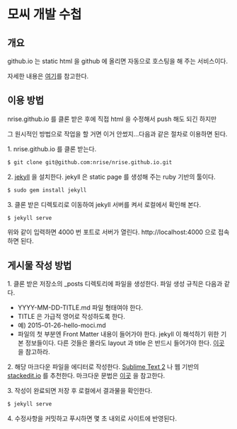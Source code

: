 # 모씨 개발 수첩
## 개요
github.io 는 static html 을 github 에 올리면 자동으로 호스팅을 해 주는 서비스이다.

자세한 내용은 [여기](http://github.io/)를 참고한다.

## 이용 방법
nrise.github.io 를 클론 받은 후에 직접 html 을 수정해서 push 해도 되긴 하지만

그 원시적인 방법으로 작업을 할 거면 이거 안썼지...다음과 같은 절차로 이용하면 된다.

1\. nrise.github.io 를 클론 받는다.
```bash
$ git clone git@github.com:nrise/nrise.github.io.git
```
2\. [jekyll](http://jekyllrb.com/) 을 설치한다.
jekyll 은 static page 를 생성해 주는 ruby 기반의 툴이다.
```bash
$ sudo gem install jekyll
```
3\. 클론 받은 디렉토리로 이동하여 jekyll 서버를 켜서 로컬에서 확인해 본다.
```bash
$ jekyll serve
```
위와 같이 입력하면 4000 번 포트로 서버가 열린다. http://localhost:4000 으로 접속하면 된다.

## 게시물 작성 방법
1\. 클론 받은 저장소의 _posts 디렉토리에 파일을 생성한다. 파일 생성 규칙은 다음과 같다.
* YYYY-MM-DD-TITLE.md 파일 형태여야 한다.
* TITLE 은 가급적 영어로 작성하도록 한다.
 * 예) 2015-01-26-hello-moci.md
 * 파일의 첫 부분엔 Front Matter 내용이 들어가야 한다. jekyll 이 해석하기 위한 기본 정보들이다. 다른 것들은 몰라도 layout 과 title 은 반드시 들어가야 한다. [이곳](https://raw.githubusercontent.com/nrise/nrise.github.io/master/_posts/2015-01-26-hello.md) 을 참고하라.

2\. 해당 마크다운 파일을 에디터로 작성한다. [Sublime Text 2](http://www.sublimetext.com/2) 나 웹 기반의 [stackedit.io](https://stackedit.io/) 를 추천한다. 마크다운 문법은 [이곳](https://guides.github.com/features/mastering-markdown/) 을 참고한다.

3\. 작성이 완료되면 저장 후 로컬에서 결과물을 확인한다.
```bash
$ jekyll serve
```
4\. 수정사항을 커밋하고 푸시하면 몇 초 내외로 사이트에 반영된다.
